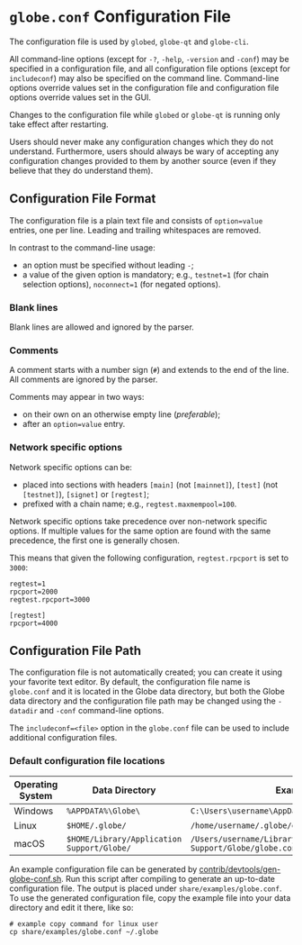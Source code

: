 # `globe.conf` Configuration File

The configuration file is used by `globed`, `globe-qt` and `globe-cli`.

All command-line options (except for `-?`, `-help`, `-version` and `-conf`) may be specified in a configuration file, and all configuration file options (except for `includeconf`) may also be specified on the command line. Command-line options override values set in the configuration file and configuration file options override values set in the GUI.

Changes to the configuration file while `globed` or `globe-qt` is running only take effect after restarting.

Users should never make any configuration changes which they do not understand. Furthermore, users should always be wary of accepting any configuration changes provided to them by another source (even if they believe that they do understand them).

## Configuration File Format

The configuration file is a plain text file and consists of `option=value` entries, one per line. Leading and trailing whitespaces are removed.

In contrast to the command-line usage:
- an option must be specified without leading `-`;
- a value of the given option is mandatory; e.g., `testnet=1` (for chain selection options), `noconnect=1` (for negated options).

### Blank lines

Blank lines are allowed and ignored by the parser.

### Comments

A comment starts with a number sign (`#`) and extends to the end of the line. All comments are ignored by the parser.

Comments may appear in two ways:
- on their own on an otherwise empty line (_preferable_);
- after an `option=value` entry.

### Network specific options

Network specific options can be:
- placed into sections with headers `[main]` (not `[mainnet]`), `[test]` (not `[testnet]`), `[signet]` or `[regtest]`;
- prefixed with a chain name; e.g., `regtest.maxmempool=100`.

Network specific options take precedence over non-network specific options.
If multiple values for the same option are found with the same precedence, the
first one is generally chosen.

This means that given the following configuration, `regtest.rpcport` is set to `3000`:

```
regtest=1
rpcport=2000
regtest.rpcport=3000

[regtest]
rpcport=4000
```

## Configuration File Path

The configuration file is not automatically created; you can create it using your favorite text editor. By default, the configuration file name is `globe.conf` and it is located in the Globe data directory, but both the Globe data directory and the configuration file path may be changed using the `-datadir` and `-conf` command-line options.

The `includeconf=<file>` option in the `globe.conf` file can be used to include additional configuration files.

### Default configuration file locations

Operating System | Data Directory | Example Path
-- | -- | --
Windows | `%APPDATA%\Globe\` | `C:\Users\username\AppData\Roaming\Globe\globe.conf`
Linux | `$HOME/.globe/` | `/home/username/.globe/globe.conf`
macOS | `$HOME/Library/Application Support/Globe/` | `/Users/username/Library/Application Support/Globe/globe.conf`

An example configuration file can be generated by [contrib/devtools/gen-globe-conf.sh](../contrib/devtools/gen-globe-conf.sh).
Run this script after compiling to generate an up-to-date configuration file.
The output is placed under `share/examples/globe.conf`.
To use the generated configuration file, copy the example file into your data directory and edit it there, like so:

```
# example copy command for linux user
cp share/examples/globe.conf ~/.globe
```
